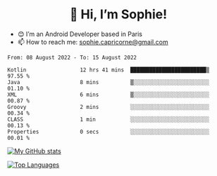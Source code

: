 <h1 align="center"> 👋 Hi, I’m Sophie! </h1>  

- 😊 I’m an Android Developer based in Paris
- 📫 How to reach me: sophie.capricorne@gmail.com


<!--START_SECTION:waka-->

```text
From: 08 August 2022 - To: 15 August 2022

Kotlin                 12 hrs 41 mins  ████████████████████████▒   97.55 %
Java                   8 mins          ▒░░░░░░░░░░░░░░░░░░░░░░░░   01.10 %
XML                    6 mins          ▒░░░░░░░░░░░░░░░░░░░░░░░░   00.87 %
Groovy                 2 mins          ░░░░░░░░░░░░░░░░░░░░░░░░░   00.34 %
CLASS                  1 min           ░░░░░░░░░░░░░░░░░░░░░░░░░   00.13 %
Properties             0 secs          ░░░░░░░░░░░░░░░░░░░░░░░░░   00.01 %
```

<!--END_SECTION:waka-->

[![My GitHub stats](https://github-readme-stats.vercel.app/api?username=sophicapri&show_icons=true&theme=buefy)](https://github.com/anuraghazra/github-readme-stats)

[![Top Languages](https://github-readme-stats.vercel.app/api/top-langs/?username=sophicapri&langs_count=2&layout=compact)](https://github.com/anuraghazra/github-readme-stats)
